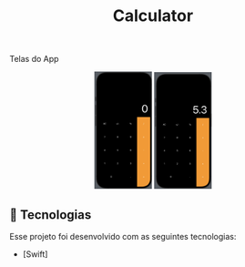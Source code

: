<h1 align="center">
    Calculator
</h1>
<br>

<p>Telas do App</p>
<p align="center">
    <img alt="Tela 1" src=".github/1.png" width="20%">
    <img alt="Tela 1" src=".github/2.png" width="20%">
</p>


## :rocket: Tecnologias

Esse projeto foi desenvolvido com as seguintes tecnologias:

- [Swift]
